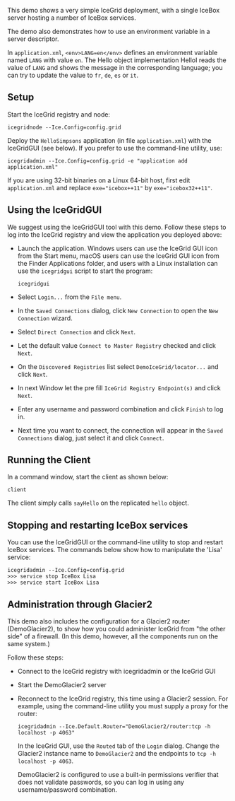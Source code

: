 This demo shows a very simple IceGrid deployment, with a single
IceBox server hosting a number of IceBox services.

The demo also demonstrates how to use an environment variable in a
server descriptor.

In `application.xml`, `<env>LANG=en</env>` defines an environment variable
named `LANG` with value `en`. The Hello object implementation HelloI
reads the value of `LANG` and shows the message in the corresponding
language; you can try to update the value to `fr`, `de`, `es` or `it`.

Setup
-----

Start the IceGrid registry and node:
```
icegridnode --Ice.Config=config.grid
```

Deploy the `HelloSimpsons` application (in file `application.xml`) with
the IceGridGUI (see below). If you prefer to use the command-line utility, use:
```
icegridadmin --Ice.Config=config.grid -e "application add application.xml"
```

If you are using 32-bit binaries on a Linux 64-bit host, first edit
`application.xml` and replace `exe="icebox++11"` by `exe="icebox32++11"`.

Using the IceGridGUI
--------------------

We suggest using the IceGridGUI tool with this demo. Follow these steps to
log into the IceGrid registry and view the application you deployed above:

  - Launch the application. Windows users can use the IceGrid GUI
    icon from the Start menu, macOS users can use the IceGrid GUI
    icon from the Finder Applications folder, and users with a Linux
    installation can use the `icegridgui` script to start the
    program:
    ```
    icegridgui
    ```
  - Select `Login...` from the `File menu`.

  - In the `Saved Connections` dialog, click `New Connection` to open
    the `New Connection` wizard.

  - Select `Direct Connection` and click `Next`.

  - Let the default value `Connect to Master Registry` checked
    and click `Next`.

  - On the `Discovered Registries` list select `DemoIceGrid/locator...` and
    click `Next`.

  - In next Window let the pre fill `IceGrid Registry Endpoint(s)` and click
    `Next`.

  - Enter any username and password combination and click `Finish`
    to log in.

  - Next time you want to connect, the connection will appear in the
    `Saved Connections` dialog, just select it and click `Connect`.

Running the Client
------------------

In a command window, start the client as shown below:
```
client
```

The client simply calls `sayHello` on the replicated `hello` object.

Stopping and restarting IceBox services
---------------------------------------

You can use the IceGridGUI or the command-line utility to stop and
restart IceBox services. The commands below show how to manipulate
the 'Lisa' service:
```
icegridadmin --Ice.Config=config.grid
>>> service stop IceBox Lisa
>>> service start IceBox Lisa
```

Administration through Glacier2
-------------------------------

This demo also includes the configuration for a Glacier2 router
(DemoGlacier2), to show how you could administer IceGrid from
 "the other side" of a firewall. (In this demo, however, all the
components run on the same system.)

Follow these steps:

 - Connect to the IceGrid registry with icegridadmin or the
   IceGrid GUI

 - Start the DemoGlacier2 server

 - Reconnect to the IceGrid registry, this time using a Glacier2
   session. For example, using the command-line utility you must
   supply a proxy for the router:
   ```
   icegridadmin --Ice.Default.Router="DemoGlacier2/router:tcp -h localhost -p 4063"
   ```
   In the IceGrid GUI, use the `Routed` tab of the `Login` dialog.
   Change the Glacier2 instance name to `DemoGlacier2` and the endpoints
   to `tcp -h localhost -p 4063`.

   DemoGlacier2 is configured to use a built-in permissions verifier
   that does not validate passwords, so you can log in using any
   username/password combination.
